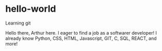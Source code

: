 # hello-world
Learning git

Hello there, Arthur here. I eager to find a job as a softwarer developer!
I already know Python, CSS, HTML, Javascript, GIT, C, SQL, REACT, and more!

